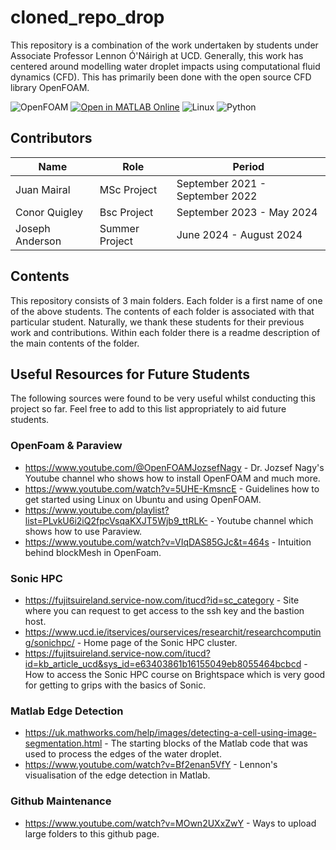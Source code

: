 # cloned_repo_drop

This repository is a combination of the work undertaken by students under Associate Professor Lennon Ó'Náirigh at UCD. Generally, this work has centered around modelling water droplet impacts using computational fluid dynamics (CFD). This has primarily been done with the open source CFD library OpenFOAM.  

![OpenFOAM](https://img.shields.io/badge/OpenFOAM-v8-green.svg)
[![Open in MATLAB Online](https://www.mathworks.com/images/responsive/global/open-in-matlab-online.svg)](https://matlab.mathworks.com/open/github/v1?repo=[my_repo_address]&project=MY_REPO.prj)
![Linux](https://img.shields.io/badge/Linux-OS-yellow.svg)
![Python](https://img.shields.io/badge/Python-3.9-blue.svg)


## Contributors

| Name                  | Role       | Period       |
|-----------------------|---------------|------------|
| Juan Mairal              | MSc Project     | September 2021 - September 2022   |
| Conor Quigley            | Bsc Project     | September 2023 - May 2024 |
| Joseph Anderson           | Summer Project     | June 2024 - August 2024   |

## Contents 

This repository consists of 3 main folders. Each folder is a first name of one of the above students. The contents of each folder is associated with that particular student. Naturally, we thank these students for their previous work and contributions. Within each folder there is a readme description of the main contents of the folder. 

## Useful Resources for Future Students

The following sources were found to be very useful whilst conducting this project so far. Feel free to add to this list appropriately to aid future students. 


### OpenFoam & Paraview
- https://www.youtube.com/@OpenFOAMJozsefNagy - Dr. Jozsef Nagy's Youtube channel who shows how to install OpenFOAM and much more.
- https://www.youtube.com/watch?v=5UHE-KmsncE - Guidelines how to get started using Linux on Ubuntu and using OpenFOAM. 
- https://www.youtube.com/playlist?list=PLvkU6i2iQ2fpcVsqaKXJT5Wjb9_ttRLK- - Youtube channel which shows how to use Paraview.
- https://www.youtube.com/watch?v=VIqDAS85GJc&t=464s - Intuition behind blockMesh in OpenFoam. 

### Sonic HPC 
- https://fujitsuireland.service-now.com/itucd?id=sc_category - Site where you can request to get access to the ssh key and the bastion host. 
- https://www.ucd.ie/itservices/ourservices/researchit/researchcomputing/sonichpc/ - Home page of the Sonic HPC cluster.
- https://fujitsuireland.service-now.com/itucd?id=kb_article_ucd&sys_id=e63403861b16155049eb8055464bcbcd - How to access the Sonic HPC course on Brightspace which is very good for getting to grips with the basics of Sonic.

### Matlab Edge Detection 
- https://uk.mathworks.com/help/images/detecting-a-cell-using-image-segmentation.html - The starting blocks of the Matlab code that was used to process the edges of the water droplet. 
- https://www.youtube.com/watch?v=Bf2enan5VfY - Lennon's visualisation of the edge detection in Matlab. 

### Github Maintenance
- https://www.youtube.com/watch?v=MOwn2UXxZwY - Ways to upload large folders to this github page.


